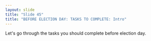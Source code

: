 ```yaml
---
layout: slide
title: "Slide 45"
title: "BEFORE ELECTION DAY: TASKS TO COMPLETE: Intro"
---
```


Let's go through the tasks you should complete before election day.
